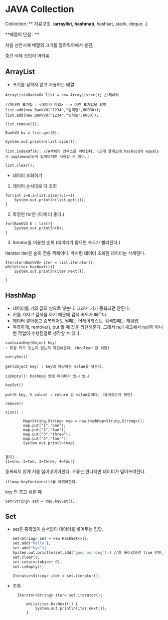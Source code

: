 # 	JAVA Collection

Collection :** 자료구조. (**arraylist, hashmap**, hashset, stack, deque...)

**배열의 단점 : **

처음 선언시에 배열의 크기를 알려줘야해서 불편, 

중간 삭제 삽입이 어려움.

## ArrayList

- 크기를 정하지 않고 사용하는 배열

```
ArrayList<BankvO> list = new ArrayList<>(); //제네릭

//제네릭 표기법 : <데이터 타입> --> 이런 표기법을 의미
list.add(new BankVO("1234","임꺽정",60000));
list.add(new BankVO("1234","임하늘",6000));

list.remove(1);

BankVO bv = list.get(0);

System.out.println(list.size());

list.indexOf(A); //A객체의 인덱스를 리턴한다. (근데 클래스에 hashcod와 equals 가 implement되어 있어야지만 사용할 수 있다.)

list.clear();
```

- 데이터 조회하기

1) 데이터 순서대로 다 조회

```
for(int i=0;i<list.size();i++){
	System.out.println(list.get(i));
}
```



2) 확장된 for문 (이게 더 좋다.)

```
for(BankVO b : list){
	System.out.println(b);
}
```



3) Iterator를 이용한 순회 (데이터가 많으면 속도가 빨라진다.)

Iterator<BankVO> iter은 순회 전용 객체이다. 큐처럼 데이터 조회된 데이터는 삭제된다.

```
Iterator<BankVO> iter = list.iterator();
while(iter.hasNext()){
	System.out.println(iter.next());

}
```



## HashMap

- 데이터를 키와 값의 쌍으로 넣는다. 그래서 키가 중복되면 안된다.
- 키를 가지고 검색을 하기 때문에 검색 속도가 빠르다.
- 데이터 쌓아놓고 중복되어도 될때는 어레이리스트, 검색할때는 해쉬맵
- 독특하게, remove(), put 할 때 값을 리턴해준다. 그래서 null 체크해서 null이 아니면 작업이 수행된걸로 생각할 수 있다.

```
containsKey(Object key)
: 특정 키가 있는지 없는지 확인해준다. (boolean 값 리턴)

entrySet()

get(object key) : key에 해당하는 value를 넣는다.

isEmpty(): hashmap 안에 데이터가 있냐 없냐

keySet()

put(K key, V value) : return 값 value값이다. (들어갔는지 확인)

remove()

size() :

```



```
		Map<String,String> map = new HashMap<String,String>();
		map.put("1","one");
		map.put("2","two");
		map.put("3","three");
		map.put("4","four");
		System.out.println(map);


결과)
{1=one, 2=two, 3=three, 4=four}

```



중복되지 않게 키를 집어넣어야한다. 오류는 안나지만 데이터가 덮어쓰여진다.

```
if(map.keyContains())를 해줘야한다.
```



key 만 뽑고 싶을 때

```
Set<String> set = map.keySet();

```



## Set

- set은 중복없이 순서없이 데이터를 넣어두는 집합.

  ```e
  Set<String> set = new HashSet<>();
  set.add("hello");
  set.add("bye");
  System.out.println(set.add("good morning");) //잘 들어갔으면 true 반환, 아니면 false 반환
  set.clear();
  set.cotains(object O);
  set.isEmpty();
  
  Iterator<String> iter = set.iterator();
  
  ```

- 조회

  ```
  	Iterator<String> iter= set.iterator();
  		
  		while(iter.hasNext()) {
  			System.out.println(iter.next());
  		}
  ```


